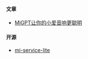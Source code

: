 #### 文章
- [MiGPT让你的小爱音响更聪明](https://juejin.cn/post/7426341343100960807)

#### 开源
- [mi-service-lite](https://github.com/idootop/mi-service-lite)
